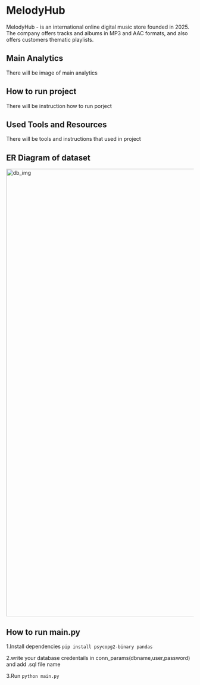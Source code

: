 # MelodyHub
MelodyHub - is an international online digital music store founded in 2025. The company offers tracks and albums in MP3 and AAC formats, and also offers customers thematic playlists.

## Main Analytics
There will be image of main analytics

## How to run project
There will be instruction how to run porject

## Used Tools and Resources 
There will be tools and instructions that used in project

## ER Diagram of dataset
<img width="700" height="1200" alt="db_img" src="https://github.com/user-attachments/assets/c96738db-0fbb-4ae7-a8e7-a64f2c24aeaa" />

## How to run main.py
1.Install dependencies `pip install psycopg2-binary pandas`

2.write your database credentails in conn_params(dbname,user,password) and add .sql file name

3.Run `python main.py`
